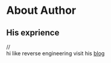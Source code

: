 # About Author
## His exprience
//<br> hi like reverse engineering
visit his [blog](https://gihub.com "koreancoco's blog")
